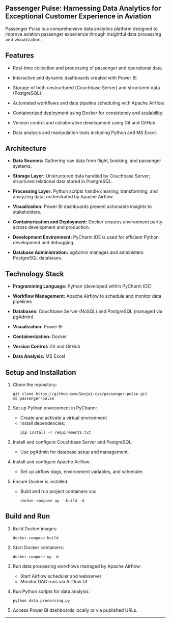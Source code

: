 ## Passenger Pulse: Harnessing Data Analytics for Exceptional Customer Experience in Aviation

Passenger Pulse is a comprehensive data analytics platform designed to improve aviation passenger experience through insightful data processing and visualization.

## Features

- Real-time collection and processing of passenger and operational data.
  
- Interactive and dynamic dashboards created with Power BI.
  
- Storage of both unstructured (Couchbase Server) and structured data (PostgreSQL).
  
- Automated workflows and data pipeline scheduling with Apache Airflow.
  
- Containerized deployment using Docker for consistency and scalability.
  
- Version control and collaborative development using Git and GitHub.
  
- Data analysis and manipulation tools including Python and MS Excel.

## Architecture

- **Data Sources:** Gathering raw data from flight, booking, and passenger systems.
  
- **Storage Layer:** Unstructured data handled by Couchbase Server; structured relational data stored in PostgreSQL.
  
- **Processing Layer:** Python scripts handle cleaning, transforming, and analyzing data; orchestrated by Apache Airflow.
  
- **Visualization:** Power BI dashboards present actionable insights to stakeholders.
  
- **Containerization and Deployment:** Docker ensures environment parity across development and production.
  
- **Development Environment:** PyCharm IDE is used for efficient Python development and debugging.
  
- **Database Administration:** pgAdmin manages and administers PostgreSQL databases.

## Technology Stack

- **Programming Language:** Python (developed within PyCharm IDE)
  
- **Workflow Management:** Apache Airflow to schedule and monitor data pipelines
  
- **Databases:** Couchbase Server (NoSQL) and PostgreSQL (managed via pgAdmin)
  
- **Visualization:** Power BI
  
- **Containerization:** Docker
  
- **Version Control:** Git and GitHub
  
- **Data Analysis:** MS Excel

## Setup and Installation

1. Clone the repository:
   ```
   git clone https://github.com/Sanjai-cse/passenger-pulse.git
   cd passenger-pulse
   ```

2. Set up Python environment in PyCharm:

   - Create and activate a virtual environment
   - Install dependencies:
     ```
     pip install -r requirements.txt
     ```

3. Install and configure Couchbase Server and PostgreSQL:

   - Use pgAdmin for database setup and management.

4. Install and configure Apache Airflow:
   
   - Set up airflow dags, environment variables, and scheduler.

5. Ensure Docker is installed:
   
   - Build and run project containers via:
     ```
     docker-compose up --build -d
     ```

## Build and Run

1. Build Docker images:
   ```
   docker-compose build
   ```

2. Start Docker containers:
   ```
   docker-compose up -d
   ```

3. Run data processing workflows managed by Apache Airflow:
   - Start Airflow scheduler and webserver
   - Monitor DAG runs via Airflow UI

4. Run Python scripts for data analysis:
   ```
   python data_processing.py
   ```

5. Access Power BI dashboards locally or via published URLs.

***
